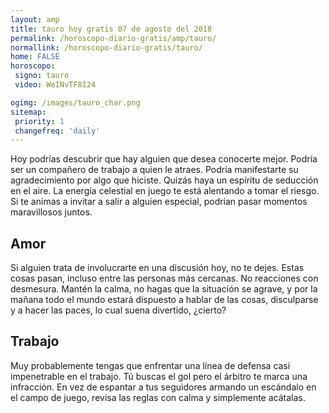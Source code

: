 ```yaml
---
layout: amp
title: tauro hoy gratis 07 de agosto del 2018 
permalink: /horoscopo-diario-gratis/amp/tauro/
normallink: /horoscopo-diario-gratis/tauro/
home: FALSE
horoscopo:
 signo: tauro
 video: WeINvTF8I24

ogimg: /images/tauro_char.png
sitemap:
 priority: 1
 changefreq: 'daily'
---
```



Hoy podrías descubrir que hay alguien que desea conocerte mejor. Podría ser un compañero de trabajo a quien le atraes. Podría manifestarte su agradecimiento por algo que hiciste. Quizás haya un espíritu de seducción en el aire. La energía celestial en juego te está alentando a tomar el riesgo. Si te animas a invitar a salir a alguien especial, podrían pasar momentos maravillosos juntos.

## Amor

Si alguien trata de involucrarte en una discusión hoy, no te dejes. Estas cosas pasan, incluso entre las personas más cercanas. No reacciones con desmesura. Mantén la calma, no hagas que la situación se agrave, y por la mañana todo el mundo estará dispuesto a hablar de las cosas, disculparse y a hacer las paces, lo cual suena divertido, ¿cierto?

## Trabajo

Muy probablemente tengas que enfrentar una línea de defensa casi impenetrable en el trabajo. Tú buscas el gol pero el árbitro te marca una infracción. En vez de espantar a tus seguidores armando un escándalo en el campo de juego, revisa las reglas con calma y simplemente acátalas.